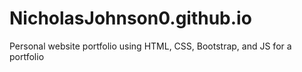 # NicholasJohnson0.github.io
Personal website portfolio using HTML, CSS, Bootstrap, and JS for a portfolio
